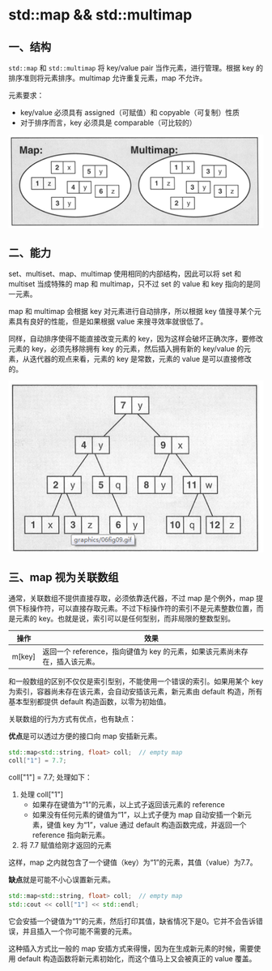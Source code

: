 # std::map && std::multimap

## 一、结构

`std::map` 和 `std::multimap` 将 key/value pair 当作元素，进行管理。根据 key 的排序准则将元素排序。multimap 允许重复元素，map 不允许。

元素要求：

- key/value 必须具有 assigned（可赋值）和 copyable（可复制）性质
- 对于排序而言，key 必须具是 comparable（可比较的）

![img](.\Photo\map_01.png)

## 二、能力

set、multiset、map、multimap 使用相同的内部结构，因此可以将 set 和 multiset 当成特殊的 map 和 multimap，只不过 set 的 value 和 key 指向的是同一元素。

map 和 multimap 会根据 key 对元素进行自动排序，所以根据 key 值搜寻某个元素具有良好的性能，但是如果根据 value 来搜寻效率就很低了。

同样，自动排序使得不能直接改变元素的 key，因为这样会破坏正确次序，要修改元素的 key，必须先移除拥有 key 的元素，然后插入拥有新的 key/value 的元素，从迭代器的观点来看，元素的 key 是常数，元素的 value 是可以直接修改的。

![img](.\Photo\map_02.png)

## 三、map 视为关联数组

通常，关联数组不提供直接存取，必须依靠迭代器，不过 map 是个例外，map 提供下标操作符，可以直接存取元素。不过下标操作符的索引不是元素整数位置，而是元素的 key。也就是说，索引可以是任何型别，而非局限的整数型别。

| 操作   | 效果                                                         |
| ------ | ------------------------------------------------------------ |
| m[key] | 返回一个 reference，指向键值为 key 的元素，如果该元素尚未存在，插入该元素。 |

和一般数组的区别不仅仅是索引型别，不能使用一个错误的索引。如果用某个 key 为索引，容器尚未存在该元素，会自动安插该元素，新元素由 default 构造，所有基本型别都提供 default 构造函数，以零为初始值。

关联数组的行为方式有优点，也有缺点：

**优点**是可以透过方便的接口向 map 安插新元素。

```C++
std::map<std::string, float> coll;  // empty map
coll["1"] = 7.7;
```

coll["1"] = 7.7; 处理如下：

1. 处理 coll["1"]
   - 如果存在键值为“1”的元素，以上式子返回该元素的 reference
   - 如果没有任何元素的键值为“1”，以上式子便为 map 自动安插一个新元素，键值 key 为“1”，value 通过 default 构造函数完成，并返回一个 reference 指向新元素。
2. 将 7.7 赋值给刚才返回的元素

这样，map 之内就包含了一个键值（key）为“1”的元素，其值（value）为7.7。

**缺点**就是可能不小心误置新元素。

```c++
std::map<std::string, float> coll;  // empty map
std::cout << coll["1"] << std::endl;
```

它会安插一个键值为“1”的元素，然后打印其值，缺省情况下是0。它并不会告诉错误，并且插入一个你可能不需要的元素。

这种插入方式比一般的 map 安插方式来得慢，因为在生成新元素的时候，需要使用 default 构造函数将新元素初始化，而这个值马上又会被真正的 value 覆盖。
